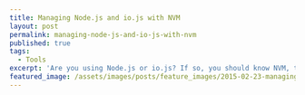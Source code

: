 ```yaml
---
title: Managing Node.js and io.js with NVM
layout: post
permalink: managing-node-js-and-io-js-with-nvm
published: true
tags:
  - Tools
excerpt: 'Are you using Node.js or io.js? If so, you should know NVM, the Node Version Manager. This article explains how to get started with NVM and how to use it on a daily basis.'
featured_image: /assets/images/posts/feature_images/2015-02-23-managing-node-js-and-io-js-with-nvm.jpg
---
```

